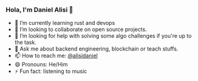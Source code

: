 ### Hola, I'm Daniel Alisi 👋


- 🌱 I’m currently learning rust and devops
- 👯 I’m looking to collaborate on open source projects.
- 🤔 I’m looking for help with solving some algo challenges if you're up to the task.
- 💬 Ask me about backend engineering, blockchain or teach stuffs.
- 📫 How to reach me: [@alisidaniel](https://twitter.com/alisidaniel)
- 😄 Pronouns: He/Him
- ⚡ Fun fact: listening to music
